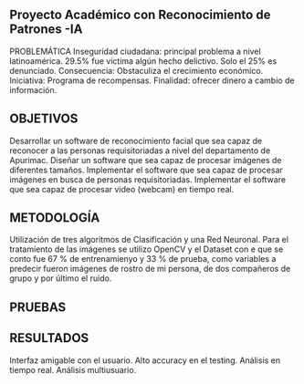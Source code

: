 ## Proyecto Académico con Reconocimiento de Patrones -IA ##
PROBLEMÁTICA 
Inseguridad ciudadana: principal problema a nivel latinoamérica.
29.5% fue víctima algún hecho delictivo.
Solo el 25% es denunciado. 
Consecuencia: Obstaculiza el crecimiento económico.
Iniciativa: Programa de recompensas.
Finalidad: ofrecer dinero a cambio de información.

## OBJETIVOS ##
Desarrollar un software de reconocimiento facial que sea capaz de reconocer a las personas requisitoriadas a nivel del departamento de Apurimac.
Diseñar un software que sea capaz de procesar imágenes de diferentes tamaños.
Implementar el software que sea capaz de procesar imágenes en busca de personas requisitoriadas.
Implementar el software que sea capaz de procesar video (webcam) en tiempo real.

## METODOLOGÍA ##
Utilización de tres algoritmos de Clasificación y una Red Neuronal.
Para el tratamiento de las imágenes se utilizo OpenCV y el Dataset con e que se conto fue 67 % de entrenamienyo y 33 % de prueba, 
como variables a predecir fueron imágenes de rostro de mi persona, de dos compañeros de grupo y por último el ruido.

## PRUEBAS ##

## RESULTADOS ##

Interfaz amigable con el usuario.
Alto accuracy en el testing.
Análisis en tiempo real.
Análisis multiusuario.





